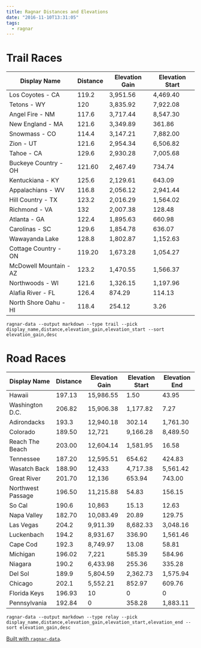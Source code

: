 ```yaml
---
title: Ragnar Distances and Elevations
date: "2016-11-10T13:31:05"
tags:
  - ragnar
---
```


# Trail Races

| Display Name           | Distance | Elevation Gain | Elevation Start |
| ---------------------- | -------- | -------------- | --------------- |
| Los Coyotes - CA       | 119.2    | 3,951.56       | 4,469.40        |
| Tetons - WY            | 120      | 3,835.92       | 7,922.08        |
| Angel Fire - NM        | 117.6    | 3,717.44       | 8,547.30        |
| New England - MA       | 121.6    | 3,349.89       | 361.86          |
| Snowmass - CO          | 114.4    | 3,147.21       | 7,882.00        |
| Zion - UT              | 121.6    | 2,954.34       | 6,506.82        |
| Tahoe - CA             | 129.6    | 2,930.28       | 7,005.68        |
| Buckeye Country - OH   | 121.60   | 2,467.49       | 734.74          |
| Kentuckiana - KY       | 125.6    | 2,129.61       | 643.09          |
| Appalachians - WV      | 116.8    | 2,056.12       | 2,941.44        |
| Hill Country - TX      | 123.2    | 2,016.29       | 1,564.02        |
| Richmond - VA          | 132      | 2,007.38       | 128.48          |
| Atlanta - GA           | 122.4    | 1,895.63       | 660.98          |
| Carolinas - SC         | 129.6    | 1,854.78       | 636.07          |
| Wawayanda Lake         | 128.8    | 1,802.87       | 1,152.63        |
| Cottage Country - ON   | 119.20   | 1,673.28       | 1,054.27        |
| McDowell Mountain - AZ | 123.2    | 1,470.55       | 1,566.37        |
| Northwoods - WI        | 121.6    | 1,326.15       | 1,197.96        |
| Alafia River - FL      | 126.4    | 874.29         | 114.13          |
| North Shore Oahu - HI  | 118.4    | 254.12         | 3.26            |

`ragnar-data --output markdown --type trail --pick display_name,distance,elevation_gain,elevation_start --sort elevation_gain,desc`

# Road Races

| Display Name      | Distance | Elevation Gain | Elevation Start | Elevation End |
| ----------------- | -------- | -------------- | --------------- | ------------- |
| Hawaii            | 197.13   | 15,986.55      | 1.50            | 43.95         |
| Washington D.C.   | 206.82   | 15,906.38      | 1,177.82        | 7.27          |
| Adirondacks       | 193.3    | 12,940.18      | 302.14          | 1,761.30      |
| Colorado          | 189.50   | 12,721         | 9,166.28        | 8,489.50      |
| Reach The Beach   | 203.00   | 12,604.14      | 1,581.95        | 16.58         |
| Tennessee         | 187.20   | 12,595.51      | 654.62          | 424.83        |
| Wasatch Back      | 188.90   | 12,433         | 4,717.38        | 5,561.42      |
| Great River       | 201.70   | 12,136         | 653.94          | 743.00        |
| Northwest Passage | 196.50   | 11,215.88      | 54.83           | 156.15        |
| So Cal            | 190.6    | 10,863         | 15.13           | 12.63         |
| Napa Valley       | 182.70   | 10,083.49      | 20.89           | 129.75        |
| Las Vegas         | 204.2    | 9,911.39       | 8,682.33        | 3,048.16      |
| Luckenbach        | 194.2    | 8,931.67       | 336.90          | 1,561.46      |
| Cape Cod          | 192.3    | 8,749.97       | 13.08           | 58.81         |
| Michigan          | 196.02   | 7,221          | 585.39          | 584.96        |
| Niagara           | 190.2    | 6,433.98       | 255.36          | 335.28        |
| Del Sol           | 189.9    | 5,804.59       | 2,362.73        | 1,575.94      |
| Chicago           | 202.1    | 5,552.21       | 852.97          | 609.76        |
| Florida Keys      | 196.93   | 10             | 0               | 0             |
| Pennsylvania      | 192.84   | 0              | 358.28          | 1,883.11      |

`ragnar-data --output markdown --type relay --pick display_name,distance,elevation_gain,elevation_start,elevation_end --sort elevation_gain,desc`

[Built with `ragnar-data`](https://github.com/lukekarrys/ragnar-data).
